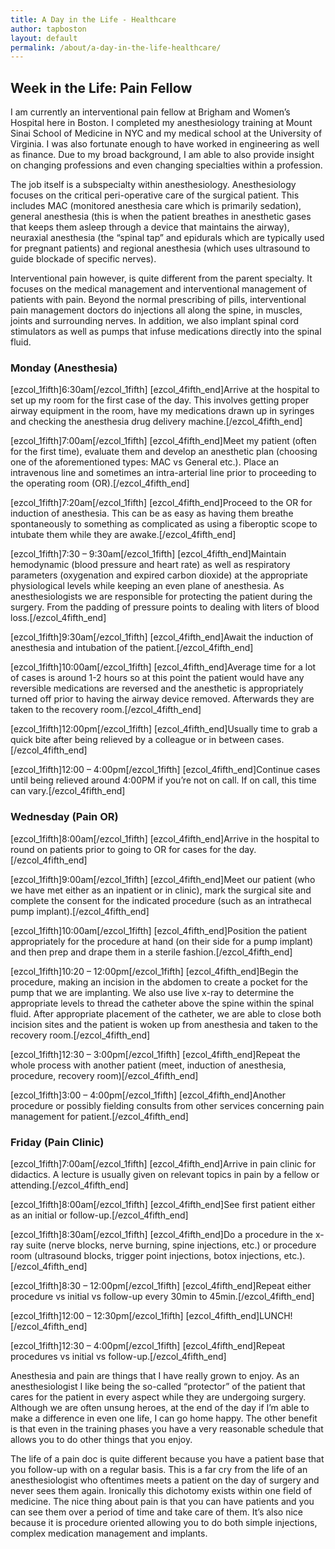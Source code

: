 ```yaml
---
title: A Day in the Life - Healthcare
author: tapboston
layout: default
permalink: /about/a-day-in-the-life-healthcare/
---
```


<h2><strong>Week in the Life: Pain Fellow</strong></h2>
I am currently an interventional pain fellow at Brigham and Women’s Hospital here in Boston. I completed my anesthesiology training at Mount Sinai School of Medicine in NYC and my medical school at the University of Virginia. I was also fortunate enough to have worked in engineering as well as finance. Due to my broad background, I am able to also provide insight on changing professions and even changing specialties within a profession.

The job itself is a subspecialty within anesthesiology. Anesthesiology focuses on the critical peri-operative care of the surgical patient. This includes MAC (monitored anesthesia care which is primarily sedation), general anesthesia (this is when the patient breathes in anesthetic gases that keeps them asleep through a device that maintains the airway), neuraxial anesthesia (the “spinal tap” and epidurals which are typically used for pregnant patients) and regional anesthesia (which uses ultrasound to guide blockade of specific nerves).

Interventional pain however, is quite different from the parent specialty. It focuses on the medical management and interventional management of patients with pain. Beyond the normal prescribing of pills, interventional pain management doctors do injections all along the spine, in muscles, joints and surrounding nerves. In addition, we also implant spinal cord stimulators as well as pumps that infuse medications directly into the spinal fluid.
<h3><strong>Monday </strong><strong>(Anesthesia)</strong></h3>
[ezcol_1fifth]6:30am[/ezcol_1fifth] [ezcol_4fifth_end]Arrive at the hospital to set up my room for the first case of the day. This involves getting proper airway equipment in the room, have my medications drawn up in syringes and checking the anesthesia drug delivery machine.[/ezcol_4fifth_end]

[ezcol_1fifth]7:00am[/ezcol_1fifth] [ezcol_4fifth_end]Meet my patient (often for the first time), evaluate them and develop an anesthetic plan (choosing one of the aforementioned types: MAC vs General etc.). Place an intravenous line and sometimes an intra-arterial line prior to proceeding to the operating room (OR).[/ezcol_4fifth_end]

[ezcol_1fifth]7:20am[/ezcol_1fifth] [ezcol_4fifth_end]Proceed to the OR for induction of anesthesia. This can be as easy as having them breathe spontaneously to something as complicated as using a fiberoptic scope to intubate them while they are awake.[/ezcol_4fifth_end]

[ezcol_1fifth]7:30 – 9:30am[/ezcol_1fifth] [ezcol_4fifth_end]Maintain hemodynamic (blood pressure and heart rate) as well as respiratory parameters (oxygenation and expired carbon dioxide) at the appropriate physiological levels while keeping an even plane of anesthesia. As anesthesiologists we are responsible for protecting the patient during the surgery. From the padding of pressure points to dealing with liters of blood loss.[/ezcol_4fifth_end]

[ezcol_1fifth]9:30am[/ezcol_1fifth] [ezcol_4fifth_end]Await the induction of anesthesia and intubation of the patient.[/ezcol_4fifth_end]

[ezcol_1fifth]10:00am[/ezcol_1fifth] [ezcol_4fifth_end]Average time for a lot of cases is around 1-2 hours so at this point the patient would have any reversible medications are reversed and the anesthetic is appropriately turned off prior to having the airway device removed. Afterwards they are taken to the recovery room.[/ezcol_4fifth_end]

[ezcol_1fifth]12:00pm[/ezcol_1fifth] [ezcol_4fifth_end]Usually time to grab a quick bite after being relieved by a colleague or in between cases.[/ezcol_4fifth_end]

[ezcol_1fifth]12:00 – 4:00pm[/ezcol_1fifth] [ezcol_4fifth_end]Continue cases until being relieved around 4:00PM if you’re not on call. If on call, this time can vary.[/ezcol_4fifth_end]
<h3><strong>Wednesday </strong><strong>(Pain OR)</strong></h3>
[ezcol_1fifth]8:00am[/ezcol_1fifth] [ezcol_4fifth_end]Arrive in the hospital to round on patients prior to going to OR for cases for the day.[/ezcol_4fifth_end]

[ezcol_1fifth]9:00am[/ezcol_1fifth] [ezcol_4fifth_end]Meet our patient (who we have met either as an inpatient or in clinic), mark the surgical site and complete the consent for the indicated procedure (such as an intrathecal pump implant).[/ezcol_4fifth_end]

[ezcol_1fifth]10:00am[/ezcol_1fifth] [ezcol_4fifth_end]Position the patient appropriately for the procedure at hand (on their side for a pump implant) and then prep and drape them in a sterile fashion.[/ezcol_4fifth_end]

[ezcol_1fifth]10:20 – 12:00pm[/ezcol_1fifth] [ezcol_4fifth_end]Begin the procedure, making an incision in the abdomen to create a pocket for the pump that we are implanting. We also use live x-ray to determine the appropriate levels to thread the catheter above the spine within the spinal fluid. After appropriate placement of the catheter, we are able to close both incision sites and the patient is woken up from anesthesia and taken to the recovery room.[/ezcol_4fifth_end]

[ezcol_1fifth]12:30 – 3:00pm[/ezcol_1fifth] [ezcol_4fifth_end]Repeat the whole process with another patient (meet, induction of anesthesia, procedure, recovery room)[/ezcol_4fifth_end]

[ezcol_1fifth]3:00 – 4:00pm[/ezcol_1fifth] [ezcol_4fifth_end]Another procedure or possibly fielding consults from other services concerning pain management for patient.[/ezcol_4fifth_end]
<h3><strong>Friday </strong><strong>(Pain Clinic)</strong></h3>
[ezcol_1fifth]7:00am[/ezcol_1fifth] [ezcol_4fifth_end]Arrive in pain clinic for didactics. A lecture is usually given on relevant topics in pain by a fellow or attending.[/ezcol_4fifth_end]

[ezcol_1fifth]8:00am[/ezcol_1fifth] [ezcol_4fifth_end]See first patient either as an initial or follow-up.[/ezcol_4fifth_end]

[ezcol_1fifth]8:30am[/ezcol_1fifth] [ezcol_4fifth_end]Do a procedure in the x-ray suite (nerve blocks, nerve burning, spine injections, etc.) or procedure room (ultrasound blocks, trigger point injections, botox injections, etc.).[/ezcol_4fifth_end]

[ezcol_1fifth]8:30 – 12:00pm[/ezcol_1fifth] [ezcol_4fifth_end]Repeat either procedure vs initial vs follow-up every 30min to 45min.[/ezcol_4fifth_end]

[ezcol_1fifth]12:00 – 12:30pm[/ezcol_1fifth] [ezcol_4fifth_end]LUNCH![/ezcol_4fifth_end]

[ezcol_1fifth]12:30 – 4:00pm[/ezcol_1fifth] [ezcol_4fifth_end]Repeat procedures vs initial vs follow-up.[/ezcol_4fifth_end]

Anesthesia and pain are things that I have really grown to enjoy. As an anesthesiologist I like being the so-called “protector” of the patient that cares for the patient in every aspect while they are undergoing surgery. Although we are often unsung heroes, at the end of the day if I’m able to make a difference in even one life, I can go home happy. The other benefit is that even in the training phases you have a very reasonable schedule that allows you to do other things that you enjoy.

The life of a pain doc is quite different because you have a patient base that you follow-up with on a regular basis. This is a far cry from the life of an anesthesiologist who oftentimes meets a patient on the day of surgery and never sees them again. Ironically this dichotomy exists within one field of medicine. The nice thing about pain is that you can have patients and you can see them over a period of time and take care of them. It’s also nice because it is procedure oriented allowing you to do both simple injections, complex medication management and implants.